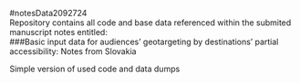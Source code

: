 #notesData2092724  
Repository contains all code and base data referenced within the submited manuscript notes entitled:  
###Basic input data for audiences’ geotargeting by destinations’ partial accessibility: Notes from Slovakia 


Simple version of used code and data dumps 
